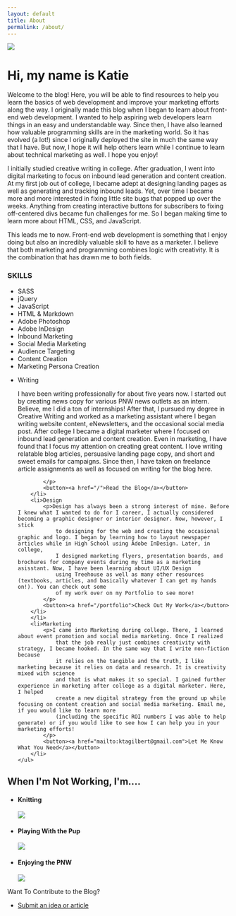 ```yaml
---
layout: default
title: About
permalink: /about/
---
```

<div id="about-page">
<div class="post">
<div id="name-intro">
	<img src="/assets/katie.jpg" class="katie-pic" />
</div>

<div class="page-wrapper">
	<div>
		<h1 id="about-header">
			Hi, my name is Katie
		</h1>
		<p>Welcome to the blog! Here, you will be able to find resources to help you learn the basics of web development
			and improve your marketing efforts along the way. I originally made this blog when I began to learn about front-end web development.
			I wanted to help aspiring web developers learn things in an easy and understandable way.
			Since then, I have also learned how valuable programming skills are in the marketing world. So it has evolved (a lot!) since
			I originally deployed the site in much the same way that I have. But now, I hope it will help others learn while I continue
			to learn about technical marketing as well. I hope you enjoy!
		</p>
		<p>I initially studied creative writing in college. After graduation, I went into digital marketing to focus on inbound
		lead generation and content creation. At my first job out of college, I became adept at designing landing pages as well as
		 generating and tracking inbound leads. Yet, over time I became more and more interested in fixing little site bugs that
		 popped up over the weeks. Anything from creating interactive buttons for subscribers to fixing off-centered divs became
		 fun challenges for me. So I began making time to learn more about HTML, CSS, and JavaScript.
		</p>
		<p>This leads me to now. Front-end web development is something that I enjoy doing but also an incredibly valuable skill to have as a marketer. I believe that both marketing and programming combines logic with creativity. It is the combination that has drawn me to both fields.
		</p>
	</div>
</div>

<div id="skills">
	<!-- <img id="skills-background" src="/assets/skillsBackground.png"/> -->
	<h3>SKILLS</h3>
	<ul id="skills-list">
		<li><i class="fa fa-circle"></i></i>SASS</li>
		<li><i class="fa fa-circle"></i>jQuery</li>
		<li><i class="fa fa-circle"></i>JavaScript</li>
		<li><i class="fa fa-circle"></i>HTML & Markdown</li>
		<li><i class="fa fa-circle"></i>Adobe Photoshop</li>
		<li><i class="fa fa-circle"></i>Adobe InDesign</li>
		<li><i class="fa fa-circle"></i>Inbound Marketing</li>
		<li><i class="fa fa-circle"></i>Social Media Marketing</li>
		<li><i class="fa fa-circle"></i>Audience Targeting</li>
		<li><i class="fa fa-circle"></i>Content Creation</li>
		<li><i class="fa fa-circle"></i>Marketing Persona Creation</li>
	</ul>
</div>

<div id="list-column">
	<ul>
		<li>Writing
			<p>I have been writing professionally for about five years now. I started out by creating news copy for various PNW news outlets as an intern. Believe, me I did a ton of internships!
				After that, I pursued my degree in Creative Writing and worked as a marketing assistant where I began writing website content, eNewsletters, and the occasional social media post.
				After college I became a digital marketer where I focused on inbound lead generation and content creation. Even in marketing, I have found that I focus
				my attention on creating great content. I love writing relatable blog articles, persuasive landing page copy, and short and sweet emails for campaigns. Since then,
				I have taken on freelance article assignments as well as focused on writing for the blog here.

			</p>
			<button><a href="/">Read the Blog</a></button>
		</li>
		<li>Design
			<p>Design has always been a strong interest of mine. Before I knew what I wanted to do for I career, I actually considered becoming a graphic designer or interior designer. Now, however, I stick
				to designing for the web and creating the occasional graphic and logo. I began by learning how to layout newspaper articles while in High School using Adobe InDesign. Later, in college,
				I designed marketing flyers, presentation boards, and brochures for company events during my time as a marketing asisstant. Now, I have been learning about UI/UX Design
				using Treehouse as well as many other resources (textbooks, articles, and basically whatever I can get my hands on!). You can check out some
				of my work over on my Portfolio to see more!
			</p>
			<button><a href="/portfolio">Check Out My Work</a></button>
		</li>
		</li>
		<li>Marketing
			<p>I came into Marketing during college. There, I learned about event promotion and social media marketing. Once I realized
				that the job really just combines creativity with strategy, I became hooked. In the same way that I write non-fiction because
				it relies on the tangible and the truth, I like marketing because it relies on data and research. It is creativity mixed with science
				and that is what makes it so special. I gained further experience in marketing after college as a digital marketer. Here, I helped
				create a new digital strategy from the ground up while focusing on content creation and social media marketing. Email me, if you would like to learn more
				(including the specific ROI numbers I was able to help generate) or if you would like to see how I can help you in your marketing efforts!
			</p>
			<button><a href="mailto:ktagilbert@gmail.com">Let Me Know What You Need</a></button>
		</li>
	</ul>
</div>

</div>
</div>

<div class="personal-time">
	<h2>When I'm Not Working, I'm....</h2>
	<ul class="hobbies">
		<li>
			<h4>Knitting</h4>
			<img src="/assets/knitting.png"/>
		</li>
		<li id="big-picture">
			<h4>Playing With the Pup</h4>
			<img src="/assets/pup.png"/>
		</li>
		<li>
			<h4>Enjoying the PNW</h4>
			<img src="/assets/pnw.png"/>
		</li>
	</ul>
</div>

<div class="contribute-container">
   <span class="container-head">Want To Contribute to the Blog?</span>
 <ul>
   <li>
     <a href="mailto:ktagilbert@gmail.com">Submit an idea or article</a>
    </li>
   </ul>
</div>
